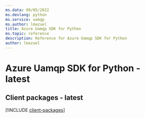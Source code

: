 ```yaml
---
ms.data: 09/05/2022
ms.devlang: python
ms.service: uamqp
ms.author: lmazuel
title: Azure Uamqp SDK for Python
ms.topic: reference
description: Reference for Azure Uamqp SDK for Python
author: lmazuel
---
```

# Azure Uamqp SDK for Python - latest

## Client packages - latest
[!INCLUDE [client-packages](uamqp-client-index.md)]